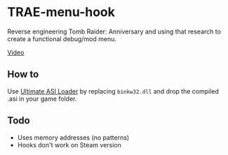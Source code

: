 # TRAE-menu-hook

Reverse engineering Tomb Raider: Anniversary and using that research to create a functional debug/mod menu.

[Video](https://www.youtube.com/watch?v=bXgBKVIS9cY)

## How to

Use [Ultimate ASI Loader](https://github.com/ThirteenAG/Ultimate-ASI-Loader/releases) by replacing `binkw32.dll` and drop the compiled .asi in your game folder.

## Todo

- Uses memory addresses (no patterns)
- Hooks don't work on Steam version
